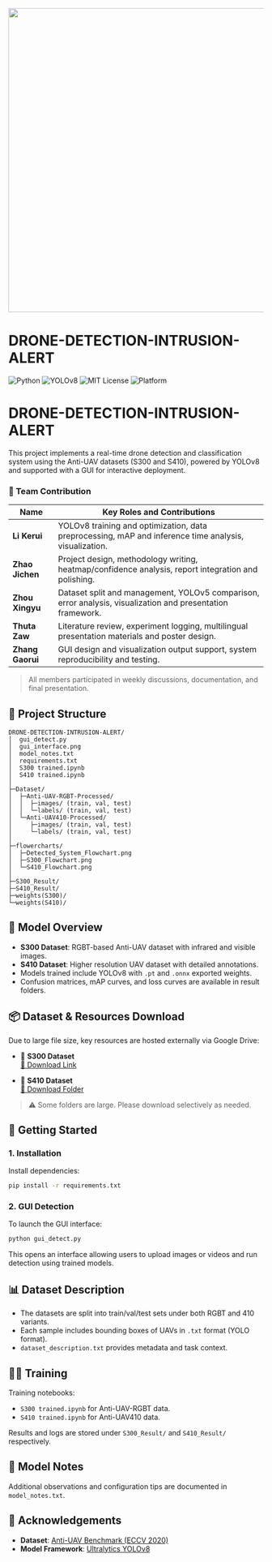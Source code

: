 <p align="center">
  <img src="https://i.imgur.com/gKLxJl9.png" width="600"/>
</p>

# DRONE-DETECTION-INTRUSION-ALERT

![Python](https://img.shields.io/badge/Python-3.10-blue)
![YOLOv8](https://img.shields.io/badge/YOLOv8-Model-green)
![MIT License](https://img.shields.io/badge/License-MIT-yellow)
![Platform](https://img.shields.io/badge/Platform-Windows%20%7C%20Colab-lightgrey)

# DRONE-DETECTION-INTRUSION-ALERT

This project implements a real-time drone detection and classification system using the Anti-UAV datasets (S300 and S410), powered by YOLOv8 and supported with a GUI for interactive deployment.

### 👥 Team Contribution

| Name             | Key Roles and Contributions                                                                                    |
|------------------|----------------------------------------------------------------------------------------------------------------|
| **Li Kerui**     | YOLOv8 training and optimization, data preprocessing, mAP and inference time analysis, visualization.          |
| **Zhao Jichen**  | Project design, methodology writing, heatmap/confidence analysis, report integration and polishing.            |
| **Zhou Xingyu**  | Dataset split and management, YOLOv5 comparison, error analysis, visualization and presentation framework.     |
| **Thuta Zaw**    | Literature review, experiment logging, multilingual presentation materials and poster design.                  |
| **Zhang Gaorui** | GUI design and visualization output support, system reproducibility and testing.                               |

> All members participated in weekly discussions, documentation, and final presentation.  


## 📁 Project Structure

```
DRONE-DETECTION-INTRUSION-ALERT/
│  gui_detect.py
│  gui_interface.png
│  model_notes.txt
│  requirements.txt
│  S300 trained.ipynb
│  S410 trained.ipynb
│  
├─Dataset/
│  ├─Anti-UAV-RGBT-Processed/
│  │  ├─images/ (train, val, test)
│  │  └─labels/ (train, val, test)
│  └─Anti-UAV410-Processed/
│     ├─images/ (train, val, test)
│     └─labels/ (train, val, test)
│
├─flowercharts/
│  ├─Detected_System_Flowchart.png
│  ├─S300_Flowchart.png
│  └─S410_Flowchart.png
│
├─S300_Result/
├─S410_Result/
├─weights(S300)/
└─weights(S410)/
```

## 🧠 Model Overview

- **S300 Dataset**: RGBT-based Anti-UAV dataset with infrared and visible images.
- **S410 Dataset**: Higher resolution UAV dataset with detailed annotations.
- Models trained include YOLOv8 with `.pt` and `.onnx` exported weights.
- Confusion matrices, mAP curves, and loss curves are available in result folders.

## 📦 Dataset & Resources Download

Due to large file size, key resources are hosted externally via Google Drive:
- 📁 **S300 Dataset**  
  [🔗 Download Link](https://drive.google.com/drive/folders/1ktO5aHELg45Jj5dGWGw9rQlAsF5boMXM?usp=drive_link)

- 📁 **S410 Dataset**  
  [🔗 Download Folder](https://drive.google.com/drive/folders/1VLktm_N9jHb3UD0dQCLKmJG8OQWavBIv?usp=drive_link)

> ⚠️ Some folders are large. Please download selectively as needed.

## 🚀 Getting Started

### 1. Installation

Install dependencies:

```bash
pip install -r requirements.txt
```

### 2. GUI Detection

To launch the GUI interface:

```bash
python gui_detect.py
```

This opens an interface allowing users to upload images or videos and run detection using trained models.

## 📊 Dataset Description

- The datasets are split into train/val/test sets under both RGBT and 410 variants.
- Each sample includes bounding boxes of UAVs in `.txt` format (YOLO format).
- `dataset_description.txt` provides metadata and task context.

## 🏋️‍♂️ Training

Training notebooks:

- `S300 trained.ipynb` for Anti-UAV-RGBT data.
- `S410 trained.ipynb` for Anti-UAV410 data.

Results and logs are stored under `S300_Result/` and `S410_Result/` respectively.

## 🧾 Model Notes

Additional observations and configuration tips are documented in `model_notes.txt`.

## 🙌 Acknowledgements

- **Dataset**: [Anti-UAV Benchmark (ECCV 2020)](https://github.com/Anti-UAVDataset)
- **Model Framework**: [Ultralytics YOLOv8](https://github.com/ultralytics/ultralytics)
